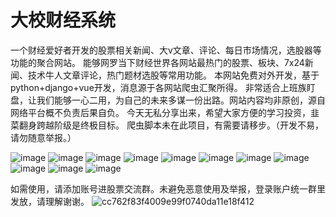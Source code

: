 # 大校财经系统
一个财经爱好者开发的股票相关新闻、大v文章、评论、每日市场情况，选股器等功能的聚合网站。
能够网罗当下财经世界各网站最热门的股票、板块、7x24新闻、技术牛人文章评论，热门题材选股等常用功能。
本网站免费对外开发，基于python+django+vue开发，消息源于各网站爬虫汇聚所得。
非常适合上班族盯盘，让我们能够一心二用，为自己的未来多谋一份出路。网站内容均非原创，源自网络平台概不负责后果自负。
今天无私分享出来，希望大家方便的学习投资，韭菜翻身跨越阶级是终极目标。
爬虫脚本未在此项目，有需要请移步。（开发不易，请勿随意举报。）

![image](https://github.com/tfbabi/daxiao_admin/assets/13534300/f54d40ed-a85a-42a4-8768-22bc8971569e)
![image](https://github.com/tfbabi/daxiao_admin/assets/13534300/728ad8da-5228-4c79-b698-348e07527e22)
![image](https://github.com/tfbabi/daxiao_admin/assets/13534300/b11db441-552c-4f26-babe-6c9d50ee05f4)
![image](https://github.com/tfbabi/daxiao_admin/assets/13534300/7a035c39-9c3f-416d-acef-f8215fac2b18)
![image](https://github.com/tfbabi/daxiao_admin/assets/13534300/0b553d0f-cad2-43bc-8e4f-db87163ca7c0)
![image](https://github.com/tfbabi/daxiao_admin/assets/13534300/fd48bd80-37e5-41f0-8259-5248c13aa243)
![image](https://github.com/tfbabi/daxiao_admin/assets/13534300/92a84d29-29af-44c6-95d5-bfb89d49569c)
![image](https://github.com/tfbabi/daxiao_admin/assets/13534300/dc475c3b-67cf-4261-97a0-d2d41f27c911)
![image](https://github.com/tfbabi/daxiao_admin/assets/13534300/881c5404-c99d-4c73-9c09-2e76853ca735)
![image](https://github.com/tfbabi/daxiao_admin/assets/13534300/6a2edd21-534e-4e10-abfa-191dfae5ea29)
![image](https://github.com/tfbabi/daxiao_admin/assets/13534300/85646169-8b3c-492f-afc4-afa8e06ca0cd)

如需使用，请添加账号进股票交流群。未避免恶意使用及举报，登录账户统一群里发放，请理解谢谢。
![cc762f83f4009e99f0740da11e18f412](https://github.com/tfbabi/daxiao_admin/assets/13534300/47fc1173-d91a-4522-875d-b694ff66607f)
